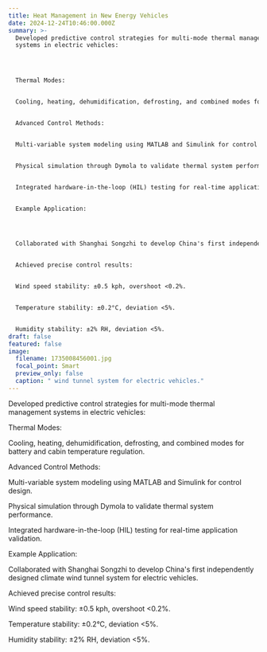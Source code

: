 ```yaml
---
title: Heat Management in New Energy Vehicles
date: 2024-12-24T10:46:00.000Z
summary: >-
  Developed predictive control strategies for multi-mode thermal management
  systems in electric vehicles:




  Thermal Modes:


  Cooling, heating, dehumidification, defrosting, and combined modes for battery and cabin temperature regulation.


  Advanced Control Methods:


  Multi-variable system modeling using MATLAB and Simulink for control design.


  Physical simulation through Dymola to validate thermal system performance.


  Integrated hardware-in-the-loop (HIL) testing for real-time application validation.


  Example Application:




  Collaborated with Shanghai Songzhi to develop China's first independently designed climate wind tunnel system for electric vehicles.


  Achieved precise control results:


  Wind speed stability: ±0.5 kph, overshoot <0.2%.


  Temperature stability: ±0.2°C, deviation <5%.


  Humidity stability: ±2% RH, deviation <5%.
draft: false
featured: false
image:
  filename: 1735008456001.jpg
  focal_point: Smart
  preview_only: false
  caption: " wind tunnel system for electric vehicles."
---
```

Developed predictive control strategies for multi-mode thermal management systems in electric vehicles:



Thermal Modes:

Cooling, heating, dehumidification, defrosting, and combined modes for battery and cabin temperature regulation.

Advanced Control Methods:

Multi-variable system modeling using MATLAB and Simulink for control design.

Physical simulation through Dymola to validate thermal system performance.

Integrated hardware-in-the-loop (HIL) testing for real-time application validation.

Example Application:



Collaborated with Shanghai Songzhi to develop China's first independently designed climate wind tunnel system for electric vehicles.

Achieved precise control results:

Wind speed stability: ±0.5 kph, overshoot <0.2%.

Temperature stability: ±0.2°C, deviation <5%.

Humidity stability: ±2% RH, deviation <5%.
